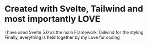 # Created with Svelte, Tailwind and most importantly LOVE

I have used Svelte 5.0 as the main Framework
Tailwind for the styling 
Finally, everything is held together by my Love for coding
